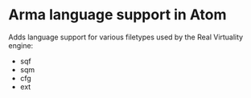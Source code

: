 # Arma language support in Atom

Adds language support for various filetypes used by the Real Virtuality engine:
- sqf
- sqm
- cfg
- ext
